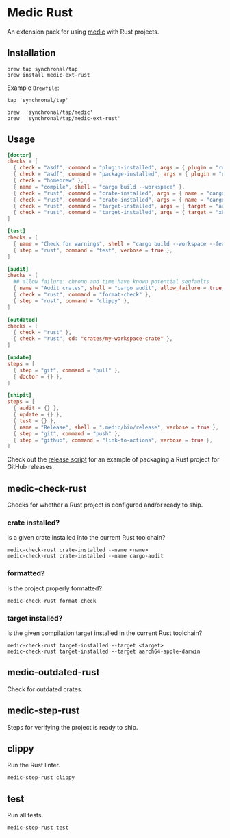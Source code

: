 # Medic Rust

An extension pack for using
[medic](https://github.com/synchronal/medic-rs) with Rust projects.

## Installation

``` shell
brew tap synchronal/tap
brew install medic-ext-rust
```

Example `Brewfile`:

``` shell
tap 'synchronal/tap'

brew  'synchronal/tap/medic'
brew  'synchronal/tap/medic-ext-rust'
```

## Usage

``` toml
[doctor]
checks = [
  { check = "asdf", command = "plugin-installed", args = { plugin = "rust" } },
  { check = "asdf", command = "package-installed", args = { plugin = "rust" } },
  { check = "homebrew" },
  { name = "compile", shell = "cargo build --workspace" },
  { check = "rust", command = "crate-installed", args = { name = "cargo-audit" } },
  { check = "rust", command = "crate-installed", args = { name = "cargo-outdated" } },
  { check = "rust", command = "target-installed", args = { target = "aarch64-apple-darwin" } },
  { check = "rust", command = "target-installed", args = { target = "x86_64-apple-darwin" } },
]

[test]
checks = [
  { name = "Check for warnings", shell = "cargo build --workspace --features strict" },
  { step = "rust", command = "test", verbose = true },
]

[audit]
checks = [
  ## allow failure: chrono and time have known potential segfaults
  { name = "Audit crates", shell = "cargo audit", allow_failure = true, verbose = true },
  { check = "rust", command = "format-check" },
  { step = "rust", command = "clippy" },
]

[outdated]
checks = [
  { check = "rust" },
  { check = "rust", cd: "crates/my-workspace-crate" },
]

[update]
steps = [
  { step = "git", command = "pull" },
  { doctor = {} },
]

[shipit]
steps = [
  { audit = {} },
  { update = {} },
  { test = {} },
  { name = "Release", shell = ".medic/bin/release", verbose = true },
  { step = "git", command = "push" },
  { step = "github", command = "link-to-actions", verbose = true },
]
```

Check out the [release
script](https://github.com/synchronal/medic-ext-rust/blob/main/.medic/bin/release)
for an example of packaging a Rust project for GitHub releases.

## medic-check-rust

Checks for whether a Rust project is configured and/or ready to ship.

### crate installed?

Is a given crate installed into the current Rust toolchain?

``` shell
medic-check-rust crate-installed --name <name>
medic-check-rust crate-installed --name cargo-audit
```

### formatted?

Is the project properly formatted?

``` shell
medic-check-rust format-check
```

### target installed?

Is the given compilation target installed in the current Rust toolchain?

``` shell
medic-check-rust target-installed --target <target>
medic-check-rust target-installed --target aarch64-apple-darwin
```

## medic-outdated-rust

Check for outdated crates.

## medic-step-rust

Steps for verifying the project is ready to ship.

## clippy

Run the Rust linter.

``` shell
medic-step-rust clippy
```

## test

Run all tests.

``` shell
medic-step-rust test
```
